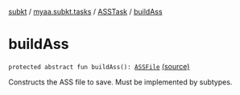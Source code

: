 [subkt](../../index.md) / [myaa.subkt.tasks](../index.md) / [ASSTask](index.md) / [buildAss](./build-ass.md)

# buildAss

`protected abstract fun buildAss(): `[`ASSFile`](../../myaa.subkt.ass/-a-s-s-file/index.md) [(source)](https://github.com/Myaamori/SubKt/blob/0.1.7/src/main/kotlin/myaa/subkt/tasks/asstasks.kt#L40)

Constructs the ASS file to save. Must be implemented by subtypes.

